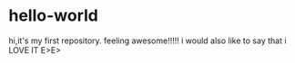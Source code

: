 # hello-world
hi,it's my first repository. feeling awesome!!!!!
i would also like to say that i LOVE IT E>E>
